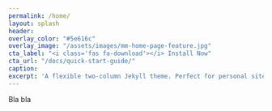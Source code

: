 ```yaml
---
permalink: /home/
layout: splash
header:
overlay_color: "#5e616c"
overlay_image: "/assets/images/mm-home-page-feature.jpg"
cta_label: "<i class='fas fa-download'></i> Install Now"
cta_url: "/docs/quick-start-guide/"
caption:
excerpt: 'A flexible two-column Jekyll theme. Perfect for personal sites, blogs, and portfolios hosted on GitHub or your own server.
---
```


Bla bla